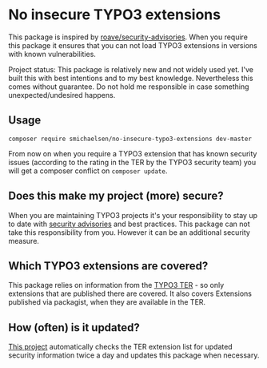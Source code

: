 # No insecure TYPO3 extensions

This package is inspired by [roave/security-advisories](https://github.com/Roave/SecurityAdvisories). When you require this package it ensures that you can not load TYPO3 extensions in versions with known vulnerabilities.

Project status: This package is relatively new and not widely used yet. I've built this with best intentions and to my best knowledge. Nevertheless this comes without guarantee. Do not hold me responsible in case something unexpected/undesired happens.

## Usage

`composer require smichaelsen/no-insecure-typo3-extensions dev-master`

From now on when you require a TYPO3 extension that has known security issues (according to the rating in the TER by the TYPO3 security team) you will get a composer conflict on `composer update`.

## Does this make my project (more) secure?

When you are maintaining TYPO3 projects it's your responsibility to stay up to date with [security advisories](https://typo3.org/help/security-advisories/) and best practices. This package can not take this responsibility from you. However it can be an additional security measure.

## Which TYPO3 extensions are covered?

This package relies on information from the [TYPO3 TER](https://extensions.typo3.org/) - so only extensions that are published there are covered. It also covers Extensions published via packagist, when they are available in the TER.

## How (often) is it updated?

[This project](https://git.maschinenraum.digital/smichaelsen/no-insecure-extensions-updater/) automatically checks the TER extension list for updated security information twice a day and updates this package when necessary.
